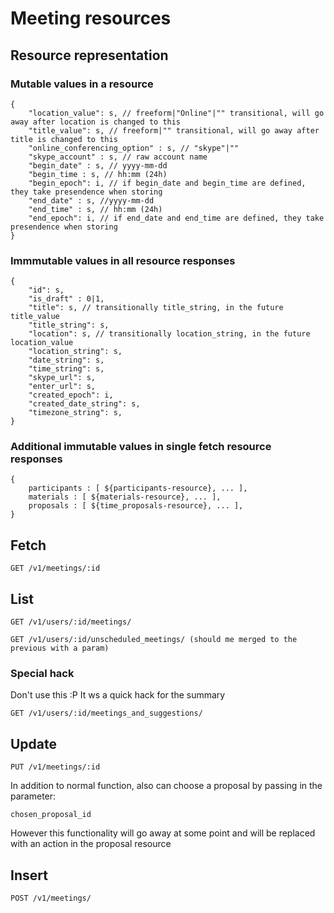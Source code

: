 # Meeting resources 

## Resource representation

### Mutable values in a resource

    {
        "location_value": s, // freeform|"Online"|"" transitional, will go away after location is changed to this
        "title_value": s, // freeform|"" transitional, will go away after title is changed to this
        "online_conferencing_option" : s, // "skype"|""
        "skype_account" : s, // raw account name
        "begin_date" : s, // yyyy-mm-dd
        "begin_time : s, // hh:mm (24h)
        "begin_epoch": i, // if begin_date and begin_time are defined, they take presendence when storing
        "end_date" : s, //yyyy-mm-dd
        "end_time" : s, // hh:mm (24h)
        "end_epoch": i, // if end_date and end_time are defined, they take presendence when storing
    }

### Immmutable values in all resource responses

    {
        "id": s,
        "is_draft" : 0|1,
        "title": s, // transitionally title_string, in the future title_value
        "title_string": s,
        "location": s, // transitionally location_string, in the future location_value
        "location_string": s,
        "date_string": s,
        "time_string": s,
        "skype_url": s,
        "enter_url": s,
        "created_epoch": i,
        "created_date_string": s,
        "timezone_string": s,
    }

### Additional immutable values in single fetch resource responses

    {
        participants : [ ${participants-resource}, ... ],
        materials : [ ${materials-resource}, ... ],
        proposals : [ ${time_proposals-resource}, ... ], 
    }

## Fetch

    GET /v1/meetings/:id

## List

    GET /v1/users/:id/meetings/

    GET /v1/users/:id/unscheduled_meetings/ (should me merged to the previous with a param)

### Special hack

Don't use this :P It ws a quick hack for the summary

    GET /v1/users/:id/meetings_and_suggestions/

## Update

    PUT /v1/meetings/:id

In addition to normal function, also can choose a proposal by passing in the parameter:

    chosen_proposal_id

However this functionality will go away at some point and will be replaced with an action in the proposal resource

## Insert

    POST /v1/meetings/
  
